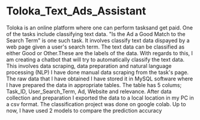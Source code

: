# Toloka_Text_Ads_Assistant 
Toloka is an online platform where one can perform tasksand get paid. One of the tasks include classifying text data. "Is the Ad a Good Match to the Search Term" is one such task.
It involves classify text data dispayed by a web page given a user's search term. The text data can be classified as either Good or Other.These are the labels of the data.
With regards to this, I am creating a chatbot that will try to automatically classify the text data. This involves data scraping, data preparation and natural language processing (NLP)
I have done manual data scraping from the task's page. The raw data that I have obtained I have stored it in MySQL software where I have prepared the data in appropriate tables.
The table has 5 colums; Task_ID, User_Search_Term, Ad, Website and relevance.
After data collection and preparation I exported the data to a local location in my PC in a csv format. The classification project was done on google colab.
Up to now, I have used 2 models to compare the prediction accuracy

